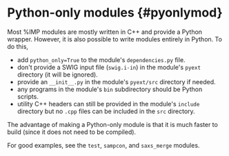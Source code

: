 Python-only modules {#pyonlymod}
===================

Most %IMP modules are mostly written in C++ and provide a Python wrapper.
However, it is also possible to write modules entirely in Python. To do this,

- add `python_only=True` to the module's `dependencies.py` file.
- don't provide a SWIG input file (`swig.i-in`) in the module's `pyext`
  directory (it will be ignored).
- provide an `__init__.py` in the module's `pyext/src` directory if needed.
- any programs in the module's `bin` subdirectory should be Python scripts.
- utility C++ headers can still be provided in the module's `include` directory
  but no `.cpp` files can be included in the `src` directory.

The advantage of making a Python-only module is that it is much faster to
build (since it does not need to be compiled).

For good examples, see the `test`, `sampcon`, and `saxs_merge` modules.
